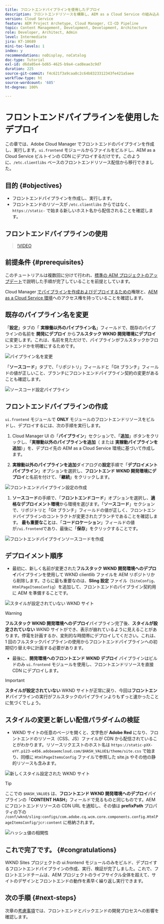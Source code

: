 ```yaml
---
title: フロントエンドパイプラインを使用したデプロイ
description: フロントエンドリソースを構築し、AEM as a Cloud Service の組み込み CDN にデプロイするフロントエンドパイプラインを作成して実行する方法を説明します。
version: Cloud Service
feature: AEM Project Archetype, Cloud Manager, CI-CD Pipeline
topic: Content Management, Development, Development, Architecture
role: Developer, Architect, Admin
level: Intermediate
jira: KT-10689
mini-toc-levels: 1
index: y
recommendations: noDisplay, noCatalog
doc-type: Tutorial
exl-id: d6da05e4-bd65-4625-b9a4-cad8eae3c9d7
duration: 225
source-git-commit: f4c621f3a9caa8c2c64b8323312343fe421a5aee
workflow-type: ht
source-wordcount: '685'
ht-degree: 100%

---
```


# フロントエンドパイプラインを使用したデプロイ

この章では、Adobe Cloud Manager でフロントエンドのパイプラインを作成し、実行します。`ui.frontend` モジュールからファイルをビルドし、AEM as a Cloud Service ビルトインの CDN にデプロイするだけです。このように、`/etc.clientlibs` ベースのフロントエンドリソース配信から移行できました。


## 目的 {#objectives}

* フロントエンドパイプラインを作成し、実行します。
* フロントエンドのリソースが `/etc.clientlibs` からではなく、`https://static-` で始まる新しいホスト名から配信されることを確認します。

## フロントエンドパイプラインの使用

>[!VIDEO](https://video.tv.adobe.com/v/3409420?quality=12&learn=on)

## 前提条件 {#prerequisites}

このチュートリアルは複数回に分けて行われ、[標準の AEM プロジェクトのアップデート](./update-project.md)で説明した手順が完了していることを前提としています。

Cloud Manager [でパイプラインを作成およびデプロイするための](https://experienceleague.adobe.com/docs/experience-manager-cloud-manager/content/requirements/users-and-roles.html?lang=ja#role-definitions)権限と、[AEM as a Cloud Service 環境](https://experienceleague.adobe.com/docs/experience-manager-cloud-service/content/implementing/using-cloud-manager/manage-environments.html?lang=ja)へのアクセス権を持っていることを確認します。

## 既存のパイプライン名を変更

「__設定__」タブの「 __実稼働以外のパイプライン名__」フィールドで、既存のパイプラインの名前を __開発にデプロイ__ から&#x200B;__フルスタック WKND 開発環境にデプロイ__&#x200B;に変更します。これは、名前を見ただけで、パイプラインがフルスタックかフロントエンドかを明確にするためです。

![パイプライン名を変更](assets/fullstack-wknd-deploy-dev-pipeline.png)


「__ソースコード__」タブで、「リポジトリ」フィールドと「Git ブランチ」フィールドの値が正しいこと、ブランチにフロントエンドパイプライン契約の変更があることも確認します。

![ソースコード設定パイプライン](assets/fullstack-wknd-source-code-config.png)


## フロントエンドパイプラインの作成

`ui.frontend` モジュールで __ONLY__ モジュールのフロントエンドリソースをビルドし、デプロイするには、次の手順を実行します。

1. Cloud Manager UI の「__パイプライン__」セクションで、「__追加__」ボタンをクリックし、「__実稼動以外のパイプラインを追加__（ または __実稼動パイプラインを追加__）」を、デプロイ先の AEM as a Cloud Service 環境に基づいて作成します。

1. __実稼動以外のパイプラインを追加__&#x200B;ダイアログの&#x200B;__設定__&#x200B;手順で「__デプロイメントパイプライン__」オプションを選択し、__フロントエンド WKND 開発環境にデプロイ__&#x200B;と名前を付けて、「__継続__」をクリックします。

![フロントエンドパイプライン設定の作成](assets/create-frontend-pipeline-configs.png)

1. __ソースコード__&#x200B;の手順で、「__フロントエンドコード__」オプションを選択し、__適格なデプロイメント環境__&#x200B;から環境を選びます。「__ソースコード__」セクションで、リポジトリと「Git ブランチ」フィールドの値が正しく、フロントエンドパイプラインのコントラクトが変更されたブランチであることを確認します。
__最も重要なこと__&#x200B;は、「__コードロケーション__」フィールドの値が`/ui.frontend`であり、最後に「__保存__」をクリックすることです。

![フロントエンドパイプラインソースコードを作成](assets/create-frontend-pipeline-source-code.png)


## デプロイメント順序

* 最初に、新しく名前が変更された&#x200B;__フルスタック WKND 開発環境へのデプロイ__&#x200B;パイプラインを使用して WKND clientlib ファイルを AEM リポジトリから削除します。さらに最も重要なのは、__Sling 設定__ ファイル（`SiteConfig`、`HtmlPageItemsConfig`）を追加して、フロントエンドのパイプライン契約用に AEM を準備することです。

![スタイルが設定されていない WKND サイト](assets/unstyled-wknd-site.png)

>[!WARNING]
>
>__フルスタック WKND 開発環境へのデプロイ__&#x200B;パイプライン完了後、__スタイルが設定されていない__ WKND サイトができ、表示が崩れているように見えることがあります。停電を計画するか、変則的な時間帯にデプロイしてください。これは、1 回のフルスタックパイプラインの使用からフロントエンドパイプラインへの初期切り替え中に計画する必要があります。


* 最後に、__開発環境へのフロントエンド WKND デプロイ__ パイプラインはビルドのみ `ui.frontend` モジュールを使用し、フロントエンドリソースを直接 CDN にデプロイします。

>[!IMPORTANT]
>
>__スタイルが設定されていない__ WKND サイトが正常に戻り、今回は&#x200B;__フロントエンド__&#x200B;パイプラインの実行がフルスタックのパイプラインよりもずっと速かったことに気づくでしょう。

## スタイルの変更と新しい配信パラダイムの検証

* WKND サイトの任意のページを開くと、文字色が __Adobe Red__ になり、フロントエンドのリソース（CSS、JS）ファイルが CDN から配信されていることがわかります。リソースリクエストのホスト名は `https://static-pXX-eYY.p123-e456.adobeaemcloud.com/$HASH_VALUE$/theme/site.css` で始まり、同様に `HtmlPageItemsConfig` ファイルで参照した site.js やその他の静的リソースも含みます。


![新しくスタイル設定された WKND サイト](assets/newly-styled-wknd-site.png)



>[!TIP]
>
>ここでの `$HASH_VALUE$` は、__フロントエンド WKND 開発環境へのデプロイ__&#x200B;パイプラインの「__CONTENT HASH__」フィールドで見るものと同じものです。AEM にフロントエンドリソースの CDN URL を通知し、その値は __prefixPath__ プロパティの下の `/conf/wknd/sling:configs/com.adobe.cq.wcm.core.components.config.HtmlPageItemsConfig/jcr:content` に格納されます。


![ハッシュ値の相関性](assets/hash-value-correlartion.png)



## これで完了です。 {#congratulations}

WKND Sites プロジェクトの ui.frontend モジュールのみをビルド、デプロイするフロントエンドパイプラインの作成、実行、検証が完了しました。これで、フロントエンドチームは、AEM プロジェクトのライフサイクル全体を超えて、サイトのデザインとフロントエンドの動作を素早く繰り返し実行できます。

## 次の手順 {#next-steps}

次章の[考慮事項](considerations.md)では、フロントエンドとバックエンドの開発プロセスへの影響を確認します。
